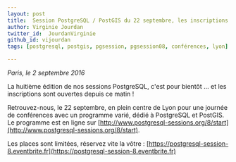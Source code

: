 ```yaml
---
layout: post
title:  Session PostgreSQL / PostGIS du 22 septembre, les inscriptions sont ouvertes !
author: Virginie Jourdan
twitter_id:  JourdanVirginie   
github_id: vijourdan
tags: [postgresql, postgis, pgsession, pgsession08, conférences, lyon]

---
```

*Paris, le 2 septembre 2016*

La huitième édition de nos sessions PostgreSQL, c'est pour bientôt ... et les inscriptions sont ouvertes depuis ce matin !


<!--MORE-->


Retrouvez-nous, le 22 septembre, en plein centre de Lyon pour une journée de conférences avec un programme varié, dédié à PostgreSQL et PostGIS. Le programme est en ligne sur [http://www.postgresql-sessions.org/8/start](http://www.postgresql-sessions.org/8/start).

Les places sont limitées, réservez vite la vôtre : [https://postgresql-session-8.eventbrite.fr](https://postgresql-session-8.eventbrite.fr)
